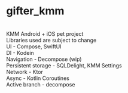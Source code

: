 # gifter_kmm
<br/>KMM Android + iOS pet project
<br/>Libraries used are subject to change
<br/>UI - Compose, SwiftUI
<br/>DI - Kodein
<br/>Navigation - Decompose (wip)
<br/>Persistent storage - SQLDelight, KMM Settings
<br/>Network - Ktor
<br/>Async - Kotlin Coroutines
<br/>Active branch - decompose
